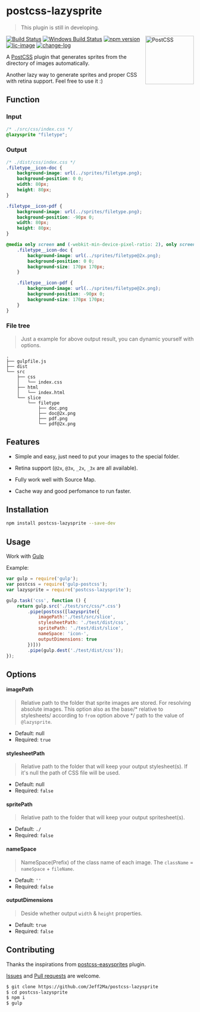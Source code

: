 # postcss-lazysprite

> This plugin is still in developing.

<img align="right" width="130" height="130" title="PostCSS" src="http://postcss.github.io/postcss/logo.svg">

[![Build Status](https://travis-ci.org/Jeff2Ma/postcss-lazysprite.svg?branch=master)](https://travis-ci.org/Jeff2Ma/postcss-lazysprite)
[![Windows Build Status](https://ci.appveyor.com/api/projects/status/32r7s2skrgm9ubva?svg=true)](https://ci.appveyor.com/project/Jeff2Ma/postcss-lazysprite)
[![npm version](https://badge.fury.io/js/postcss-lazysprite.svg)](https://www.npmjs.com/package/postcss-lazysprite)
[![lic-image](https://img.shields.io/npm/l/postcss-lazysprite.svg)](https://github.com/Jeff2Ma/postcss-lazysprite/blob/master/LICENSE)
[![change-log](https://img.shields.io/badge/changelog-md-blue.svg)](https://github.com/Jeff2Ma/postcss-lazysprite/blob/master/CHANGELOG.md)

A [PostCSS](https://github.com/postcss/postcss) plugin that generates sprites from the directory of images automatically.

Another lazy way to generate sprites and proper CSS with retina support. Feel free to use it :)

## Function


### Input

```CSS
/* ./src/css/index.css */
@lazysprite "filetype";
```

### Output

```CSS
/* ./dist/css/index.css */
.filetype__icon-doc {
    background-image: url(../sprites/filetype.png);
    background-position: 0 0;
    width: 80px;
    height: 80px;
}

.filetype__icon-pdf {
    background-image: url(../sprites/filetype.png);
    background-position: -90px 0;
    width: 80px;
    height: 80px;
}

@media only screen and (-webkit-min-device-pixel-ratio: 2), only screen and (min--moz-device-pixel-ratio:2), only screen and (-o-min-device-pixel-ratio:2/1), only screen and (min-device-pixel-ratio:2), only screen and (min-resolution:2dppx), only screen and (min-resolution:192dpi) {
    .filetype__icon-doc {
        background-image: url(../sprites/filetype@2x.png);
        background-position: 0 0;
        background-size: 170px 170px;
    }

    .filetype__icon-pdf {
        background-image: url(../sprites/filetype@2x.png);
        background-position: -90px 0;
        background-size: 170px 170px;
    }
}
```

### File tree

> Just a example for above output result, you can dynamic yourself with options.

```
.
├── gulpfile.js
├── dist
└── src
    ├── css
    │   └── index.css
    ├── html
    │   └── index.html
    └── slice
        └── filetype
            ├── doc.png
            ├── doc@2x.png
            ├── pdf.png
            └── pdf@2x.png
```

## Features

- Simple and easy, just need to put your images to the special folder.

- Retina support (`@2x`, `@3x`, `_2x`, `_3x` are all available).

- Fully work well with Source Map.

- Cache way and good perfomance to run faster.

## Installation

```bash
npm install postcss-lazysprite --save-dev
```

## Usage

Work with [Gulp](http://gulpjs.com/)

Example:

```javascript
var gulp = require('gulp');
var postcss = require('gulp-postcss');
var lazysprite = require('postcss-lazysprite');

gulp.task('css', function () {
	return gulp.src('./test/src/css/*.css')
		.pipe(postcss([lazysprite({
			imagePath:'./test/src/slice',
			stylesheetPath: './test/dist/css',
			spritePath: './test/dist/slice',
			nameSpace: 'icon-',
			outputDimensions: true
		})]))
		.pipe(gulp.dest('./test/dist/css'));
});
```

## Options

#### imagePath

> Relative path to the folder that sprite images are stored. For resolving absolute images. This option also as the base/* relative to stylesheets/ according to `from` option above */ path to the value of `@lazysprite`.

- Default: null
- Required: `true`

#### stylesheetPath

> Relative path to the folder that will keep your output stylesheet(s). If it's null the path of CSS file will be used.

- Default: null
- Required: `false`

#### spritePath

> Relative path to the folder that will keep your output spritesheet(s).

- Default: `./`
- Required: `false`

#### nameSpace

> NameSpace(Prefix) of the class name of each image. The `className` = `nameSpace` + `fileName`.

- Default: `''`
- Required: `false`

#### outputDimensions

> Deside whether output `width` & `height` properties.

- Default: `true`
- Required: `false`


## Contributing

Thanks the inspirations from [postcss-easysprites](https://github.com/glebmachine/postcss-easysprites) plugin.

[Issues](https://github.com/Jeff2Ma/postcss-lazysprite/issues) and [Pull requests](https://github.com/Jeff2Ma/postcss-lazysprite/pulls) are welcome.

```bash
$ git clone https://github.com/Jeff2Ma/postcss-lazysprite
$ cd postcss-lazysprite
$ npm i
$ gulp
```